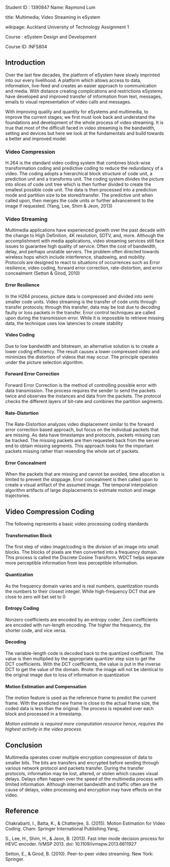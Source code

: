
Student ID : 1390847    Name:  Raymond Lum

title: Multimedia; Video Streaming in eSystem 

wikipage: Auckland University of Technology Assignment 1

Course : eSystem Design and Development 

Course ID: INFS804

## Introduction
Over the last few decades, the platform of eSystem have slowly imprinted into our every livelihood. A platform which allows access to data, information, live-feed and creates an easier approach to communication and media. With distance creating complications and restrictions eSystems have developed and improved transfer of information from text, messages, emails to visual representation of video calls and messages. 

With improving quality and quantity for eSystems and multimedia, to improve the current stages; we first must look back and understand the foundations and development of the whole process of video streaming. It is true that most of the difficult faced in video streaming is the bandwidth, setting and devices but here we look at the fundamentals and build towards a better and improved model.

### Video Compression
H.264 is the standard video coding system that combines block-wise transformation coding and predictive coding to reduce the redundancy of a video. The coding adopts a hierarchical block structure of code unit, a prediction unit and a transforms unit. The coding system divides the picture into slices of code unit tree which is then further divided to create the smallest possible code unit. The data is then processed into a prediction mode and partition size to be stored/transfer. The predictive unit when called upon, then merges the code units or further advancement to the image if requested. (Yang, Lee, Shim & Jeon, 2013)

### Video Streaming
Multimedia applications have experienced growth over the past decade with the change to High Definition, 4K resolution, SDTV, and, more. Although the accomplishment with media applications, video streaming services still face issues to guarantee high quality of service. Often the cost of bandwidth, delay, and perhaps unstable servers. The problem often directed towards wireless hops which include interference, shadowing, and mobility. Protocols are designed to react to situations of occurrences such as Error resilience, video coding, forward error correction, rate-distortion, and error concealment (Setton & Girod, 2010)

#### Error Resilience
In the H264 process, picture data is compressed and divided into semi smaller code units. Video streaming is the transfer of code units through transfer protocols; through this transfer, data may be lost due to decoding faulty or loss packets in the transfer. Error control techniques are called upon during the transmission error. While it is impossible to retrieve missing data, the technique uses low latencies to create stability 

#### Video Coding 
Due to low bandwidth and bitstream, an alternative solution is to create a lower coding efficiency. The result causes a lower compressed video and minimizes the distortion of videos that may occur. The principle operates under the picture selection algorithm. 

#### Forward Error Correction
Forward Error Correction is the method of controlling possible error with data transmission. The process requires the sender to send the packets twice and observes the instances and data from the packets. The protocol checks the different layers of bit-rate and combines the partition segments. 

#### Rate-Distortion
The Rate-Distortion analyzes video displacement similar to the forward error correction based approach, but focus on the individual packets that are missing. As data have timestamps and protocols, packets missing can be tracked. The missing packets are then requested back from the server end to obtain missing segments. This approach looks for the important packets missing rather than resending the whole set of packets.

#### Error Concealment
When the packets that are missing and cannot be avoided, time allocation is limited to prevent the stoppage. Error concealment is then called upon to create a visual artifact of the assumed image. The temporal interpolation algorithm artifacts of large displacements to estimate motion and image trajectories. 

## Video Compression Coding
The following represents a basic video processing coding standards 
#### Transformation Block
The first step of video image/coding is the division of an image into small blocks. The blocks of pixels are then converted into a frequency domain. This process is called the Discrete Cosine Transform. WDCT helps separate more perceptible information from less perceptible information. 
#### Quantization
As the frequency domain varies and is real numbers, quantization rounds the numbers to their closest integer. While high-frequency DCT that are close to zero will bet set to 0

#### Entropy Coding
Nonzero coefficients are encoded by an entropy coder. Zero coefficients are encoded with run-length encoding. The higher the frequency, the shorter code, and vice versa. 
#### Decoding
The variable-length code is decoded back to the quantized coefficient. The value is then multiplied by the appropriate quantizer step size to get the DCT coefficients. With the DCT coefficients, the value is put in the inverse DCT to get the value of the domain. 
#note: the image will not be identical to the original image due to loss of information in quantization
#### Motion Estimation and Compensation
The motion feature is used as the reference frame to predict the current frame. With the predicted new frame is close to the actual frame size, the coded data is less than the original. The process is repeated over each block and processed in a timestamp.

*Motion estimate is required more computation resource hence, requires the highest activity in the video process.*

## Conclusion
Multimedia operates cover multiple encryption compression of data to smaller bits. The bits are transfers and encrypted before sending through various network protocol and packets transfer. During the transfer protocols, information may be lost, altered, or stolen which causes visual delays. Delays often happen over the speed of the multimedia process with limited information. Although internet bandwidth and traffic often are the cause of delays, video processing and encryption may have effects on the video. 

## Reference
Chakrabarti, I., Batta, K., & Chatterjee, S. (2015). Motion Estimation for Video Coding. Cham: Springer International Publishing.Yang, 

S., Lee, H., Shim, H., & Jeon, B. (2013). Fast inter mode decision process for HEVC encoder. IVMSP 2013. doi: 10.1109/ivmspw.2013.6611927

Setton, E., & Girod, B. (2010). Peer-to-peer video streaming. New York: Springer.

